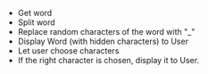 - Get word
- Split word
- Replace random characters of the word with "_"
- Display Word (with hidden characters) to User
- Let user choose characters
- If the right character is chosen, display it to User.